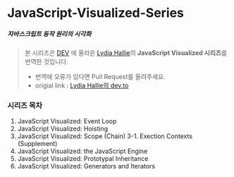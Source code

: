 # JavaScript-Visualized-Series

##### 자바스크립트 동작 원리의 시각화

> 본 시리즈은 [DEV](https://dev.to/) 에 올라온 [Lydia Hallie](https://github.com/lydiahallie)의 **JavaScript Visualized 시리즈**를 번역한 것입니다.
>
> - 번역에 오류가 있다면 Pull Request를 올려주세요.
> - origial link : [Lydia Hallie의 dev.to](https://dev.to/lydiahallie)

### 시리즈 목차
1. JavaScript Visualized: Event Loop
2. JavaScript Visualized: Hoisting
3. JavaScript Visualized: Scope (Chain)
  3-1. Exection Contexts (Supplement)
4. JavaScript Visualized: the JavaScript Engine
5. JavaScript Visualized: Prototypal Inheritance
6. JavaScript Visualized: Generators and Iterators
